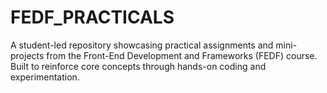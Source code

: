 # FEDF_PRACTICALS
A student-led repository showcasing practical assignments and mini-projects from the Front-End Development and Frameworks (FEDF) course. Built to reinforce core concepts through hands-on coding and experimentation.